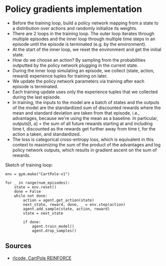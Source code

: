 # Policy gradients implementation

* Before the training loop, build a policy network mapping from a state to a distribution over actions and randomly initialize its weights.
* There are 2 loops in the training loop. The outer loop iterates through multiple episodes and the inner loop through multiple time steps in an episode until the episode is terminated (e.g. by the environment).
* At the start of the inner loop, we reset the environment and get the initial state.
* How do we choose an action? By sampling from the probabilities outputted by the policy network plugging in the current state.
* During the inner loop simulating an episode, we collect (state, action, reward) experience tuples for training on later.
* We update the policy network parameters via training after each episode is terminated.
* Each training update uses only the experience tuples that we collected during the last episode.
* In training, the inputs to the model are a batch of states and the outputs of the model are the standardized sum of discounted rewards where the mean and standard deviation are taken from that episode, i.e., advantages, because we're using the mean as a baseline. In particular, outputs[t, a] = the sum of all future rewards starting at and including time t, discounted as the rewards get further away from time t, for the action a taken, and standardized.
* The loss is categorical cross-entropy loss, which is equivalent in this context to maximizing the sum of the product of the advantages and log policy network outputs, which results in gradient ascent on the sum of rewards.

Sketch of training loop:

    env = gym.make("CartPole-v1")

    for _ in range(num_episodes):
        state = env.reset()
        done = False   
        while not done:
            action = agent.get_action(state)
            next_state, reward, done, _ = env.step(action)
            agent.add_sample(state, action, reward)
            state = next_state

            if done:
                agent.train_model()
                agent.drop_samples()

## Sources

* [rlcode, CartPole REINFORCE](https://github.com/rlcode/reinforcement-learning/blob/master/2-cartpole/3-reinforce/cartpole_reinforce.py)